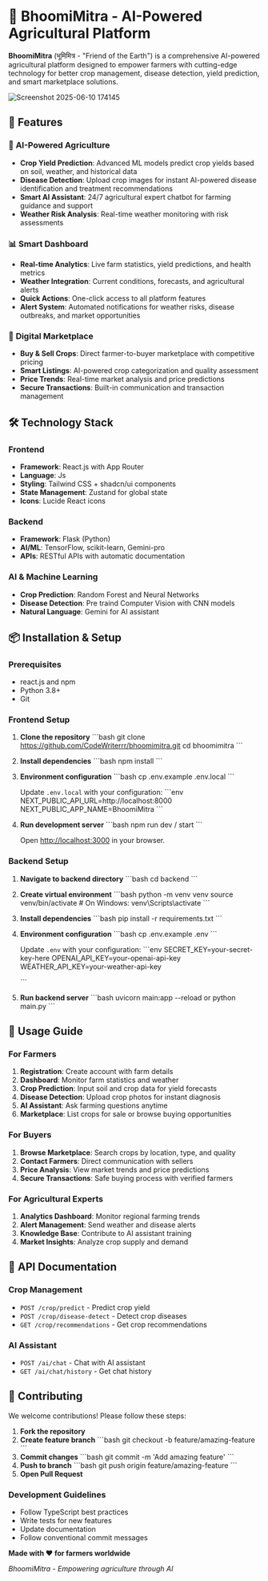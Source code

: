 # 🌾 BhoomiMitra - AI-Powered Agricultural Platform

**BhoomiMitra** (भूमिमित्र - "Friend of the Earth") is a comprehensive AI-powered agricultural platform designed to empower farmers with cutting-edge technology for better crop management, disease detection, yield prediction, and smart marketplace solutions.

![Screenshot 2025-06-10 174145](https://github.com/user-attachments/assets/fad66e28-aef4-4e55-b3a1-af5d56a4b508)


## 🚀 Features

### 🤖 **AI-Powered Agriculture**
- **Crop Yield Prediction**: Advanced ML models predict crop yields based on soil, weather, and historical data
- **Disease Detection**: Upload crop images for instant AI-powered disease identification and treatment recommendations
- **Smart AI Assistant**: 24/7 agricultural expert chatbot for farming guidance and support
- **Weather Risk Analysis**: Real-time weather monitoring with risk assessments

### 📊 **Smart Dashboard**
- **Real-time Analytics**: Live farm statistics, yield predictions, and health metrics
- **Weather Integration**: Current conditions, forecasts, and agricultural alerts
- **Quick Actions**: One-click access to all platform features
- **Alert System**: Automated notifications for weather risks, disease outbreaks, and market opportunities

### 🛒 **Digital Marketplace**
- **Buy & Sell Crops**: Direct farmer-to-buyer marketplace with competitive pricing
- **Smart Listings**: AI-powered crop categorization and quality assessment
- **Price Trends**: Real-time market analysis and price predictions
- **Secure Transactions**: Built-in communication and transaction management



## 🛠 Technology Stack

### **Frontend**
- **Framework**: React.js  with App Router
- **Language**: Js
- **Styling**: Tailwind CSS + shadcn/ui components
- **State Management**: Zustand for global state
- **Icons**: Lucide React icons

### **Backend**
- **Framework**: Flask (Python)
- **AI/ML**: TensorFlow, scikit-learn, Gemini-pro
- **APIs**: RESTful APIs with automatic documentation

### **AI & Machine Learning**
- **Crop Prediction**: Random Forest and Neural Networks
- **Disease Detection**: Pre traind Computer Vision with CNN models
- **Natural Language**: Gemini for AI assistant

## 📦 Installation & Setup

### **Prerequisites**
- react.js and npm
- Python 3.8+
- Git

### **Frontend Setup**

1. **Clone the repository**
   \`\`\`bash
   git clone https://github.com/CodeWriterrr/bhoomimitra.git
   cd bhoomimitra
   \`\`\`

2. **Install dependencies**
   \`\`\`bash
   npm install
   \`\`\`

3. **Environment configuration**
   \`\`\`bash
   cp .env.example .env.local
   \`\`\`
   
   Update `.env.local` with your configuration:
   \`\`\`env
   NEXT_PUBLIC_API_URL=http://localhost:8000
   NEXT_PUBLIC_APP_NAME=BhoomiMitra
   \`\`\`

4. **Run development server**
   \`\`\`bash
   npm run dev  / start
   \`\`\`

   Open [http://localhost:3000](http://localhost:3000) in your browser.

### **Backend Setup**

1. **Navigate to backend directory**
   \`\`\`bash
   cd backend
   \`\`\`

2. **Create virtual environment**
   \`\`\`bash
   python -m venv venv
   source venv/bin/activate  # On Windows: venv\Scripts\activate
   \`\`\`

3. **Install dependencies**
   \`\`\`bash
   pip install -r requirements.txt
   \`\`\`

4. **Environment configuration**
   \`\`\`bash
   cp .env.example .env
   \`\`\`
   
   Update `.env` with your configuration:
   \`\`\`env
   SECRET_KEY=your-secret-key-here
   OPENAI_API_KEY=your-openai-api-key
   WEATHER_API_KEY=your-weather-api-key
   
   \`\`\`


5. **Run backend server**
   \`\`\`bash
   uvicorn main:app --reload
   or
   python main.py
   \`\`\`

 


## 📱 Usage Guide

### **For Farmers**

1. **Registration**: Create account with farm details
2. **Dashboard**: Monitor farm statistics and weather
3. **Crop Prediction**: Input soil and crop data for yield forecasts
4. **Disease Detection**: Upload crop photos for instant diagnosis
5. **AI Assistant**: Ask farming questions anytime
6. **Marketplace**: List crops for sale or browse buying opportunities

### **For Buyers**

1. **Browse Marketplace**: Search crops by location, type, and quality
2. **Contact Farmers**: Direct communication with sellers
3. **Price Analysis**: View market trends and price predictions
4. **Secure Transactions**: Safe buying process with verified farmers

### **For Agricultural Experts**

1. **Analytics Dashboard**: Monitor regional farming trends
2. **Alert Management**: Send weather and disease alerts
3. **Knowledge Base**: Contribute to AI assistant training
4. **Market Insights**: Analyze crop supply and demand

## 🔧 API Documentation

### **Crop Management**
- `POST /crop/predict` - Predict crop yield
- `POST /crop/disease-detect` - Detect crop diseases
- `GET /crop/recommendations` - Get crop recommendations

### **AI Assistant**
- `POST /ai/chat` - Chat with AI assistant
- `GET /ai/chat/history` - Get chat history


## 🤝 Contributing

We welcome contributions! Please follow these steps:

1. **Fork the repository**
2. **Create feature branch**
   \`\`\`bash
   git checkout -b feature/amazing-feature
   \`\`\`
3. **Commit changes**
   \`\`\`bash
   git commit -m 'Add amazing feature'
   \`\`\`
4. **Push to branch**
   \`\`\`bash
   git push origin feature/amazing-feature
   \`\`\`
5. **Open Pull Request**

### **Development Guidelines**
- Follow TypeScript best practices
- Write tests for new features
- Update documentation
- Follow conventional commit messages







**Made with ❤️ for farmers worldwide**

*BhoomiMitra - Empowering agriculture through AI*

